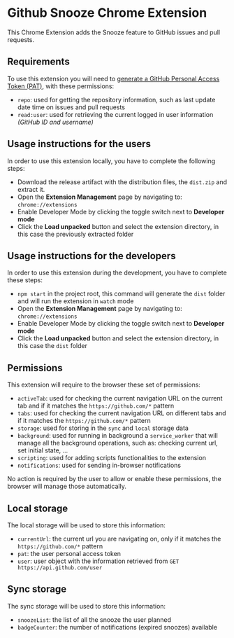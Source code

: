 # Github Snooze Chrome Extension
This Chrome Extension adds the Snooze feature to GitHub issues and pull requests.

## Requirements
To use this extension you will need to [generate a GitHub Personal Access Token (PAT)](https://github.com/settings/tokens/new), with these permissions:

- `repo`: used for getting the repository information, such as last update date time on issues and pull requests
- `read:user`: used for retrieving the current logged in user information _(GitHub ID and username)_

## Usage instructions for the users
In order to use this extension locally, you have to complete the following steps:

- Download the release artifact with the distribution files, the `dist.zip` and extract it.
- Open the **Extension Management** page by navigating to: `chrome://extensions`
- Enable Developer Mode by clicking the toggle switch next to **Developer mode**
- Click the **Load unpacked** button and select the extension directory, in this case the previously extracted folder

## Usage instructions for the developers
In order to use this extension during the development, you have to complete these steps:

- `npm start` in the project root, this command will generate the `dist` folder and will run the extension in `watch` mode
- Open the **Extension Management** page by navigating to: `chrome://extensions`
- Enable Developer Mode by clicking the toggle switch next to **Developer mode**
- Click the **Load unpacked** button and select the extension directory, in this case the `dist` folder

## Permissions
This extension will require to the browser these set of permissions:

- `activeTab`: used for checking the current navigation URL on the current tab and if it matches the `https://github.com/*` pattern
- `tabs`: used for checking the current navigation URL on different tabs and if it matches the `https://github.com/*` pattern
- `storage`: used for storing in the `sync` and `local` storage data
- `background`: used for running in background a `service_worker` that will manage all the background operations, such as: checking current url, set initial state, ...
- `scripting`: used for adding scripts functionalities to the extension
- `notifications`: used for sending in-browser notifications

No action is required by the user to allow or enable these permissions, the browser will manage those automatically.

## Local storage
The local storage will be used to store this information:

- `currentUrl`: the current url you are navigating on, only if it matches the `https://github.com/*` pattern
- `pat`: the user personal access token
- `user`: user object with the information retrieved from `GET https://api.github.com/user`

## Sync storage
The sync storage will be used to store this information:

- `snoozeList`: the list of all the snooze the user planned
- `badgeCounter`: the number of notifications (expired snoozes) available
